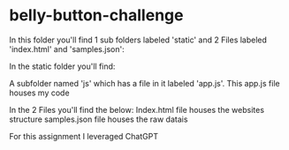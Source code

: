 # belly-button-challenge

In this folder you'll find 1 sub folders labeled 'static' and 2 Files labeled 'index.html' and 'samples.json':

In the static folder you'll find:

A subfolder named 'js' which has a file in it labeled 'app.js'. This app.js file houses my code 

In the 2 Files you'll find the below: 
Index.html file houses the websites structure 
samples.json file houses the raw datais

For this assignment I leveraged ChatGPT 
